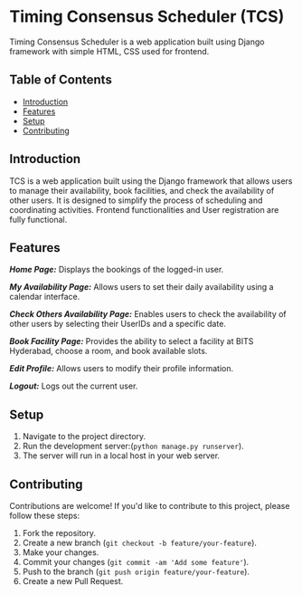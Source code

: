 # Timing Consensus Scheduler (TCS)
Timing Consensus Scheduler is a web application built using Django framework with simple HTML, CSS used for frontend.

## Table of Contents
- [Introduction](#introduction)
- [Features](#features)
- [Setup](#setup)
- [Contributing](#contributing)

## Introduction
TCS is a web application built using the Django framework that allows users to manage their availability, book facilities, and check the availability of other users. 
It is designed to simplify the process of scheduling and coordinating activities. Frontend functionalities and User registration are fully functional.


## Features

**_Home Page:_** Displays the bookings of the logged-in user.

**_My Availability Page:_** Allows users to set their daily availability using a calendar interface.

**_Check Others Availability Page:_** Enables users to check the availability of other users by selecting their UserIDs and a specific date.

**_Book Facility Page:_** Provides the ability to select a facility at BITS Hyderabad, choose a room, and book available slots.

**_Edit Profile:_** Allows users to modify their profile information.

**_Logout:_** Logs out the current user.


## Setup
1. Navigate to the project directory.
2. Run the development server:(`python manage.py runserver`).
3. The server will run in a local host in your web server.


## Contributing

Contributions are welcome! If you'd like to contribute to this project, please follow these steps:

1. Fork the repository.
2. Create a new branch (`git checkout -b feature/your-feature`).
3. Make your changes.
4. Commit your changes (`git commit -am 'Add some feature'`).
5. Push to the branch (`git push origin feature/your-feature`).
6. Create a new Pull Request.

